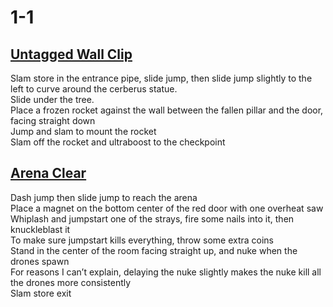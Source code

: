 # 1-1
## [Untagged Wall Clip](https://youtu.be/ddrVnvt-kRI)
Slam store in the entrance pipe, slide jump, then slide jump slightly to the left to curve around the cerberus statue. <br />
Slide under the tree. <br />
Place a frozen rocket against the wall between the fallen pillar and the door, facing straight down <br />
Jump and slam to mount the rocket <br />
Slam off the rocket and ultraboost to the checkpoint <br />
## [Arena Clear](https://youtu.be/ddrVnvt-kRI)
Dash jump then slide jump to reach the arena<br />
Place a magnet on the bottom center of the red door with one overheat saw <br />
Whiplash and jumpstart one of the strays, fire some nails into it, then knuckleblast it <br />
To make sure jumpstart kills everything, throw some extra coins <br />
Stand in the center of the room facing straight up, and nuke when the drones spawn <br />
For reasons I can’t explain, delaying the nuke slightly makes the nuke kill all the drones more consistently <br />
Slam store exit

